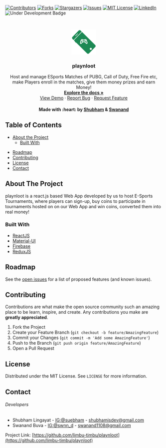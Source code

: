 
[![Contributors][contributors-shield]][contributors-url]
[![Forks][forks-shield]][forks-url]
[![Stargazers][stars-shield]][stars-url]
[![Issues][issues-shield]][issues-url]
[![MIT License][license-shield]][license-url]
[![LinkedIn][linkedin-shield]][linkedin-url]
<br/>
![Under Development Badge][underDevelopment-shield]



<br />
<p align="center">
  <a href="https://github.com/limbu-timbu/playnloot/">
    <img src="logo.png" alt="Logo" width="80" height="80">
  </a>

  <h3 align="center">playnloot</h3>

  <p align="center">
    Host and manage ESports Matches of PUBG, Call of Duty, Free Fire etc, make Players enroll in the matches, give them money prizes and earn Money!
    <br />
    <a href="https://github.com/limbu-timbu/playnloot/"><strong>Explore the docs »</strong></a>
    <br />
    <a href="https://playandloot.web.app/">View Demo</a>
    ·
    <a href="https://github.com/limbu-timbu/playnloot/issues">Report Bug</a>
    ·
    <a href="https://github.com/limbu-timbu/playnloot/issues">Request Feature</a>
  </p>
  <h4 align="center">Made with :heart: by <a href="https://github.com/suebham/">Shubham</a> & <a href="https://github.com/destro1108">Swanand</a></h4>
</p>


## Table of Contents

* [About the Project](#about-the-project)
  * [Built With](#built-with)
<!-- * [Getting Started](#getting-started)
  * [Prerequisites](#prerequisites)
  * [Installation](#installation)
* [Usage](#usage) -->
* [Roadmap](#roadmap)
* [Contributing](#contributing)
* [License](#license)
* [Contact](#contact)
<!-- * [Acknowledgements](#acknowledgements) -->



## About The Project

playnloot is a react.js based Web App developed by us to host E-Sports Tournaments, where players can sign-up, buy coins to participate in tournaments hosted on on our Web App and win coins, converted them into real money!


### Built With

* [ReactJS](https://reactjs.org/)
* [Material-UI](https://material-ui.com/)
* [Firebase](https://firebase.google.com/)
* [ReduxJS](https://redux.js.org/)


<!-- 
## Getting Started

Get our Project on your local machine!
Below are the instructions for setting up our project on your machine locally.
To get a local copy up and running follow these simple steps.

### Prerequisites

This is an example of how to list things you need to use the software and how to install them.
* npm
```sh
npm install npm@latest -g
```

### Installation

1. Get a free API Key at [https://example.com](https://example.com)
2. Clone the repo
```sh
git clone https://github.com/limbu-timbu/playnloot.git
```
3. Install NPM packages
```sh
npm install
```
4. Enter your API in `config.js`
```JS
const API_KEY = 'ENTER YOUR API';
```



## Usage

Use this space to show useful examples of how a project can be used. Additional screenshots, code examples and demos work well in this space. You may also link to more resources.

_For more examples, please refer to the [Documentation](https://example.com)_
 -->


## Roadmap

See the [open issues](https://github.com/limbu-timbu/playnloot/issues) for a list of proposed features (and known issues).



## Contributing

Contributions are what make the open source community such an amazing place to be learn, inspire, and create. Any contributions you make are **greatly appreciated**.

1. Fork the Project
2. Create your Feature Branch (`git checkout -b feature/AmazingFeature`)
3. Commit your Changes (`git commit -m 'Add some AmazingFeature'`)
4. Push to the Branch (`git push origin feature/AmazingFeature`)
5. Open a Pull Request



## License

Distributed under the MIT License. See `LICENSE` for more information.



## Contact

###### Developers
- Shubham Lingayat - [IG:@suebham](https://instagram.com/suebham) - shubhamisdev@gmail.com
- Swanand Buva - [IG:@swnn_d](https://www.instagram.com/swnn_d/) - swanand1108@gmail.com

Project Link: [https://github.com/limbu-timbu/playnloot](https://github.com/limbu-timbu/playnloot)

[contributors-shield]: https://img.shields.io/github/contributors/limbu-timbu/playnloot.svg?style=flat-square
[contributors-url]: https://github.com/limbu-timbu/playnloot/graphs/contributors
[forks-shield]: https://img.shields.io/github/forks/limbu-timbu/playnloot.svg?style=flat-square
[forks-url]: https://github.com/limbu-timbu/playnloot/network/members
[stars-shield]: https://img.shields.io/github/stars/limbu-timbu/playnloot.svg?style=flat-square
[stars-url]: https://github.com/limbu-timbu/playnloot/stargazers
[issues-shield]: https://img.shields.io/github/issues/limbu-timbu/playnloot.svg?style=flat-square
[issues-url]: https://github.com/limbu-timbu/playnloot/issues
[license-shield]: https://img.shields.io/github/license/limbu-timbu/playnloot.svg?style=flat-square
[license-url]: https://github.com/limbu-timbu/playnloot/blob/master/LICENSE.txt
[linkedin-shield]: https://img.shields.io/badge/-LinkedIn-black.svg?style=flat-square&logo=linkedin&colorB=555
[linkedin-url]: https://www.linkedin.com/in/seebham/
[underDevelopment-shield]: https://img.shields.io/badge/underDevelopment-This%20Project%20is%20still%20in%20Development%20Stage!-blueviolet
[product-screenshot]: images/screenshot.png